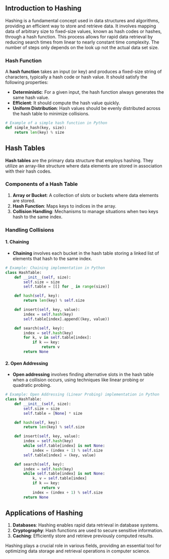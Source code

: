 
## Introduction to Hashing

Hashing is a fundamental concept used in data structures and algorithms, providing an efficient way to store and retrieve data. It involves mapping data of arbitrary size to fixed-size values, known as hash codes or hashes, through a hash function. This process allows for rapid data retrieval by reducing search times from linear to nearly constant time complexity. The number of steps only depends on the look up not the actual data set size.

### Hash Function

A **hash function** takes an input (or key) and produces a fixed-size string of characters, typically a hash code or hash value. It should satisfy the following properties:

- **Deterministic**: For a given input, the hash function always generates the same hash value.
- **Efficient**: It should compute the hash value quickly.
- **Uniform Distribution**: Hash values should be evenly distributed across the hash table to minimize collisions.

```python
# Example of a simple hash function in Python
def simple_hash(key, size):
    return len(key) % size
```

## Hash Tables

**Hash tables** are the primary data structure that employs hashing. They utilize an array-like structure where data elements are stored in association with their hash codes.

### Components of a Hash Table

1. **Array or Bucket**: A collection of slots or buckets where data elements are stored.
2. **Hash Function**: Maps keys to indices in the array.
3. **Collision Handling**: Mechanisms to manage situations when two keys hash to the same index.

### Handling Collisions

#### 1. **Chaining**

- **Chaining** involves each bucket in the hash table storing a linked list of elements that hash to the same index.

```python
# Example: Chaining implementation in Python
class HashTable:
    def __init__(self, size):
        self.size = size
        self.table = [[] for _ in range(size)]

    def hash(self, key):
        return len(key) % self.size

    def insert(self, key, value):
        index = self.hash(key)
        self.table[index].append((key, value))

    def search(self, key):
        index = self.hash(key)
        for k, v in self.table[index]:
            if k == key:
                return v
        return None
```

#### 2. **Open Addressing**

- **Open addressing** involves finding alternative slots in the hash table when a collision occurs, using techniques like linear probing or quadratic probing.

```python
# Example: Open Addressing (Linear Probing) implementation in Python
class HashTable:
    def __init__(self, size):
        self.size = size
        self.table = [None] * size

    def hash(self, key):
        return len(key) % self.size

    def insert(self, key, value):
        index = self.hash(key)
        while self.table[index] is not None:
            index = (index + 1) % self.size
        self.table[index] = (key, value)

    def search(self, key):
        index = self.hash(key)
        while self.table[index] is not None:
            k, v = self.table[index]
            if k == key:
                return v
            index = (index + 1) % self.size
        return None
```

## Applications of Hashing

1. **Databases**: Hashing enables rapid data retrieval in database systems.
2. **Cryptography**: Hash functions are used to secure sensitive information.
3. **Caching**: Efficiently store and retrieve previously computed results.

Hashing plays a crucial role in various fields, providing an essential tool for optimizing data storage and retrieval operations in computer science.